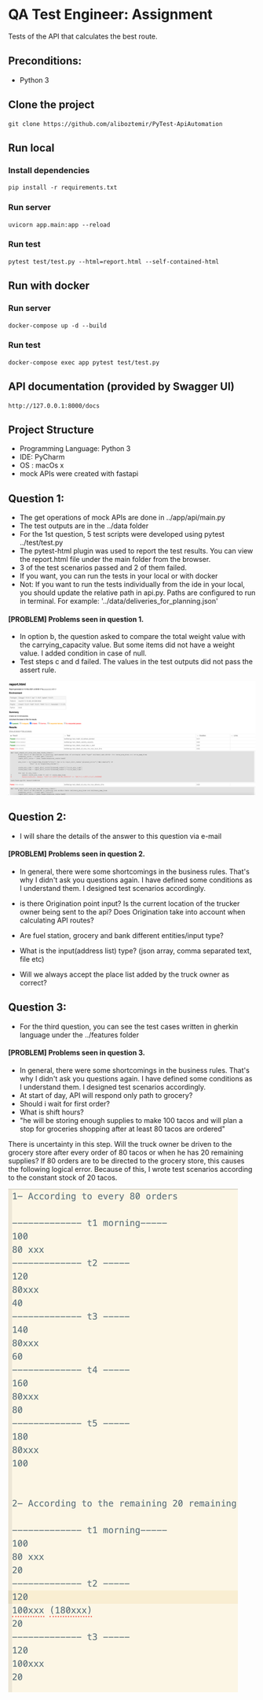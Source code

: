 # QA Test Engineer: Assignment
Tests of the API that calculates the best route.

## Preconditions:

- Python 3

## Clone the project

```
git clone https://github.com/aliboztemir/PyTest-ApiAutomation
```

## Run local

### Install dependencies

```
pip install -r requirements.txt
```

### Run server

```
uvicorn app.main:app --reload
```

### Run test

```
pytest test/test.py --html=report.html --self-contained-html
```

## Run with docker

### Run server

```
docker-compose up -d --build
```

### Run test

```
docker-compose exec app pytest test/test.py
```

## API documentation (provided by Swagger UI)

```
http://127.0.0.1:8000/docs
```

##  Project Structure
* Programming Language: Python 3
* IDE: PyCharm
* OS : macOs x
* mock APIs were created with fastapi

##  Question 1:

* The get operations of mock APIs are done in ../app/api/main.py
* The test outputs are in the ../data folder
* For the 1st question, 5 test scripts were developed using pytest ../test/test.py
* The pytest-html plugin was used to report the test results. You can view the report.html file under the main folder from the browser.
* 3 of the test scenarios passed and 2 of them failed.
* If you want, you can run the tests in your local or with docker
* Not: If you want to run the tests individually from the ide in your local, you should update the relative path in api.py. Paths are configured to run in terminal. For example: '../data/deliveries_for_planning.json'

#### [PROBLEM] Problems seen in question 1.
* In option b, the question asked to compare the total weight value with the carrying_capacity value. But some items did not have a weight value. I added condition in case of null.
* Test steps c and d failed. The values in the test outputs did not pass the assert rule.

![Test Report Screenshot](https://github.com/aliboztemir/PyTest-ApiAutomation/blob/main/screenshot/Test%20Report.png)

##  Question 2:

* I will share the details of the answer to this question via e-mail

#### [PROBLEM] Problems seen in question 2.

* In general, there were some shortcomings in the business rules. That's why I didn't ask you questions again. I have defined some conditions as I understand them. I designed test scenarios accordingly.

* is there Origination point input? Is the current location of the trucker owner being sent to the api? Does Origination take into account when calculating API routes?

* Are fuel station, grocery and bank different entities/input type?

* What is the input(address list) type? (json array, comma separated text, file etc)

* Will we always accept the place list added by the truck owner as correct?


##  Question 3:

* For the third question, you can see the test cases written in gherkin language under the ../features folder

#### [PROBLEM] Problems seen in question 3.

* In general, there were some shortcomings in the business rules. That's why I didn't ask you questions again. I have defined some conditions as I understand them. I designed test scenarios accordingly.
* At start of day, API will respond only path to grocery?
* Should i wait for first order?
* What is shift hours?
* "he will be storing enough supplies to make 100 tacos and will plan a stop for groceries shopping after at least 80 tacos are ordered"

There is uncertainty in this step. Will the truck owner be driven to the grocery store after every order of 80 tacos or when he has 20 remaining supplies? If 80 orders are to be directed to the grocery store, this causes the following logical error. Because of this, I wrote test scenarios according to the constant stock of 20 tacos.

![Test Report Screenshot](https://github.com/aliboztemir/PyTest-ApiAutomation/blob/main/screenshot/Problems%20seen%20in%20question%203.png)
